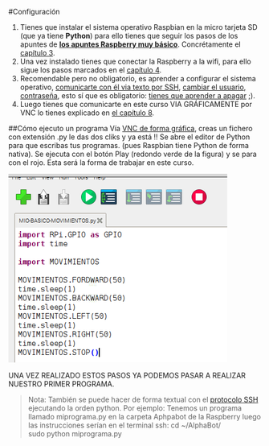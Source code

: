 #Configuración

1. Tienes que instalar el sistema operativo Raspbian en la micro tarjeta SD (que ya tiene **Python**) para ello tienes que seguir los pasos de los apuntes de [**los apuntes Raspberry muy básico**](https://catedu.gitbooks.io/raspberry-muy-basico/content/). Concrétamente el [capítulo 3](https://catedu.gitbooks.io/raspberry-muy-basico/content/3-raspbian.html).
1. Una vez instalado tienes que conectar la Raspberry a la wifi, para ello sigue los pasos marcados en el [capítulo 4](https://catedu.gitbooks.io/raspberry-muy-basico/content/4-primera-comunicacion.html).
1. Recomendable pero no obligatorio, es aprender a configurar el sistema operativo, [comunicarte con él via texto por SSH](https://catedu.gitbooks.io/raspberry-muy-basico/content/5-ssh.html), [cambiar el usuario, contraseña](https://catedu.gitbooks.io/raspberry-muy-basico/content/6-cambiar-usuario-y-contrasena.html), esto sí que es obligatorio: [tienes que aprender a apagar](https://catedu.gitbooks.io/raspberry-muy-basico/content/7-apagar.html) ;).
1. Luego tienes que comunicarte en este curso VIA GRÁFICAMENTE por VNC lo tienes explicado en [el capítulo 8](https://catedu.gitbooks.io/raspberry-muy-basico/content/8-vnc.html).

##Cómo ejecuto un programa
Vía [VNC de forma gráfica](https://catedu.gitbooks.io/raspberry-muy-basico/content/8-vnc.html), creas un fichero con extensión .py le das dos cliks y ya está !! Se abre el editor de Python para que escribas tus programas. (pues Raspbian tiene Python de forma nativa). Se ejecuta con el botón Play (redondo verde de la figura) y se para con el rojo. Esta será la forma de trabajar en este curso.

![](/assets/play)

UNA VEZ REALIZADO ESTOS PASOS YA PODEMOS PASAR A REALIZAR NUESTRO PRIMER PROGRAMA.

>Nota: También se puede hacer de forma textual con el [protocolo SSH](https://catedu.gitbooks.io/raspberry-muy-basico/content/5-ssh.html) ejecutando la orden  python. 
>Por ejemplo: Tenemos un programa llamado miprograma.py en la carpeta Aphpabot de la Raspberry luego las instrucciones serían en el terminal ssh:
>cd ~/AlphaBot/  
>sudo python miprograma.py 


